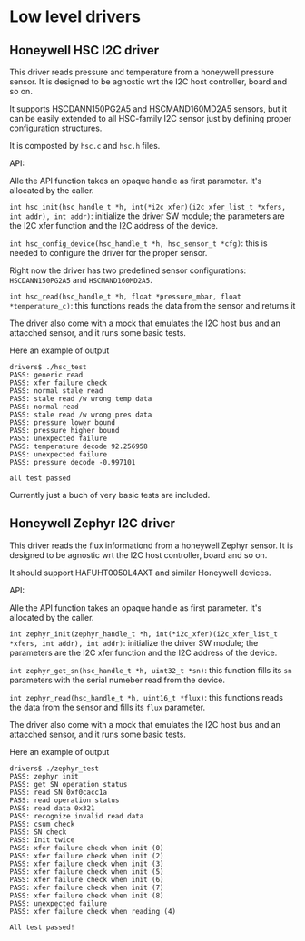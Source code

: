Low level drivers
=================

Honeywell HSC I2C driver
------------------------

This driver reads pressure and temperature from a honeywell pressure sensor. It is designed to be agnostic wrt the I2C host controller, board and so on.

It supports HSCDANN150PG2A5 and HSCMAND160MD2A5 sensors, but it can be easily extended to all HSC-family I2C sensor just by defining proper configuration structures.

It is composted by `hsc.c` and `hsc.h` files.

API:

Alle the API function takes an opaque handle as first parameter. It's allocated by the caller.

`int hsc_init(hsc_handle_t *h, int(*i2c_xfer)(i2c_xfer_list_t *xfers, int addr), int addr)`: initialize the driver SW module; the parameters are the I2C xfer function and the I2C address of the device.

`int hsc_config_device(hsc_handle_t *h, hsc_sensor_t *cfg)`: this is needed to configure the driver for the proper sensor.

Right now the driver has two predefined sensor configurations: `HSCDANN150PG2A5` and `HSCMAND160MD2A5`.

`int hsc_read(hsc_handle_t *h, float *pressure_mbar, float *temperature_c)`: this functions reads the data from the sensor and returns it

The driver also come with a mock that emulates the I2C host bus and an attacched sensor, and it runs some basic tests.

Here an example of output


```
drivers$ ./hsc_test
PASS: generic read
PASS: xfer failure check
PASS: normal stale read
PASS: stale read /w wrong temp data
PASS: normal read
PASS: stale read /w wrong pres data
PASS: pressure lower bound
PASS: pressure higher bound
PASS: unexpected failure
PASS: temperature decode 92.256958
PASS: unexpected failure
PASS: pressure decode -0.997101

all test passed

```

Currently just a buch of very basic tests are included.

Honeywell Zephyr I2C driver
---------------------------

This driver reads the flux informationd from a honeywell Zephyr sensor. It is designed to be agnostic wrt the I2C host controller, board and so on.

It should support HAFUHT0050L4AXT and similar Honeywell devices.


API:

Alle the API function takes an opaque handle as first parameter. It's allocated by the caller.

`int zephyr_init(zephyr_handle_t *h, int(*i2c_xfer)(i2c_xfer_list_t *xfers, int addr), int addr)`: initialize the driver SW module; the parameters are the I2C xfer function and the I2C address of the device.

`int zephyr_get_sn(hsc_handle_t *h, uint32_t *sn)`: this function fills its `sn` parameters with the serial numeber read from the device.

`int zephyr_read(hsc_handle_t *h, uint16_t *flux)`: this functions reads the data from the sensor and fills its `flux` parameter.

The driver also come with a mock that emulates the I2C host bus and an attacched sensor, and it runs some basic tests.

Here an example of output


```
drivers$ ./zephyr_test
PASS: zephyr init
PASS: get SN operation status
PASS: read SN 0xf0cacc1a
PASS: read operation status
PASS: read data 0x321
PASS: recognize invalid read data
PASS: csum check
PASS: SN check
PASS: Init twice
PASS: xfer failure check when init (0)
PASS: xfer failure check when init (2)
PASS: xfer failure check when init (3)
PASS: xfer failure check when init (5)
PASS: xfer failure check when init (6)
PASS: xfer failure check when init (7)
PASS: xfer failure check when init (8)
PASS: unexpected failure
PASS: xfer failure check when reading (4)

All test passed!

```
